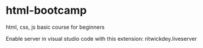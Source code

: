 # html-bootcamp
html, css, js basic course for beginners

Enable server in visual studio code with this extension: ritwickdey.liveserver
